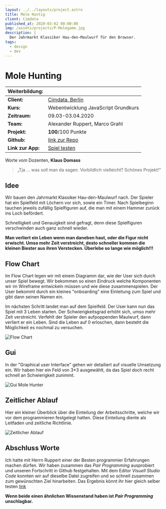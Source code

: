 ```yaml
---
layout: ../../layouts/project.astro
title: Mole Huntig
client: Cimdata
published_at: 2020-03-02 00:00:00
img: /assets/projects/P-Molegame.jpg
description: |
  Der Jahrmarkt Klassiker Hau-den-Maulwurf für den Browser.
tags:
  - design
  - dev
---
```


# Mole Hunting

| Weiterbildung:  |  |
| ------------- | ------------- |
| **Client:**  | [Cimdata, Berlin](https://www.cimdata.de/)  |
| **Kurs:** | Webentwicklung JavaScript Grundkurs  |
| **Zeitraum:** | 09.03-03.04.2020 |
| **Team:** | Alexander Ruppert, Marco Grahl
| **Projekt:** |  **100**/100 Punkte|
| **Github:** | [link zur Repo](https://github.com/GRAM-2020/cim-dat-mole) |
| **Link zur App:** | [Spiel testen](https://marcograhl.github.io/Project-Mole/) |

Worte vom Dozenten, **Klaus Domass**
> „Tja … was soll man da sagen. Vorbildlich vielleicht? Schönes Projekt!“

## Idee
Wir bauen den Jahrmarkt Klassiker Hau-den-Maulwurf nach.
Der Spieler hat ein Spielfeld mit Löchern vor sich, sowie ein Timer. Nach Spielbeginn tauchen jeweils zufällig Spielfiguren auf, die man mit einem Hammer zurück ins Loch befördert.

Schnelligkeit und Genauigkeit sind gefragt, denn diese Spielfiguren verschwinden auch ganz schnell wieder. 

**Man verliert ein Leben wenn man daneben haut, oder die Figur nicht erwischt.
Umso mehr Zeit verstreicht, desto schneller kommen die kleinen Biester aus ihren Verstecken. Überlebe so lange wie möglich!!!**

## Flow Chart
Im Flow Chart legen wir mit einem Diagramm dar, wie der User sich durch unser Spiel bewegt. Wir bekommen so einen Eindruck welche Komponenten wir im Wireframe entwickeln müssen und wie diese zusammenspielen. Der User bekommt durch ein kleines "onboarding" eine Einleitung zum Spiel und gibt dann seinen Namen ein. 

Im nächsten Schritt landet man auf dem Spielfeld. Der User kann nun das Spiel mit 3 Leben starten. Der Schwierigkeitsgrad erhöht sich, umso mehr Zeit verstreicht. Verfehlt der Spieler den aufpoppenden Maulwurf, dann verliert er ein Leben. Sind die Leben auf 0 erloschen, dann besteht die Möglichkeit es nochmal zu versuchen.

![Flow Chart](/assets/projects/FC-Mole.jpg)

## Gui
In der "Graphical user Interface" gehen wir detailiert auf visuelle Umsetzung ein.
Wir haben hier ein Feld von 3*3 ausgewählt, da das Spiel doch recht schnell an Schwierigkeit zunimmt.

![Gui Mole Hunter](/assets/projects/Gui-MoleH.jpg)

## Zeitlicher Ablauf
Hier ein kleiner Überblick über die Einteilung der Arbeitsschritte, welche wir vor dem programmieren festgelegt hatten. Diese Einteilung diente als Leitfaden und zeitliche Richtlinie.

![Zeitlicher Ablauf](/assets/projects/Timeline_MoleH.jpg)

## Abschluss Worte
Ich hatte mit Herrn Ruppert einer der Besten programmier Erfahrungen machen dürfen. Wir haben zusammen das *Pair Programming* ausprobiert und unseren Fortschritt in Github festgehalten. Mit dem Editor *Visuell Studio Code* konnten wir auf dieselbe Datei zugreifen und so schnell zusammen zum gewünschten Ziel hinarbeiten. Das Ergebnis könnt ihr hier gleich selber testen [link](https://marcograhl.github.io/Project-Mole/)

**Wenn beide einen ähnlichen Wissenstand haben ist *Pair Programming* unschlagbar.** 
